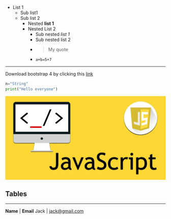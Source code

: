 * List 1
  * Sub list1
  * Sub list 2
    * Nested **list 1**
    * Nested List 2
      * Sub nested _list 1_
      * Sub nested list 2
      * > My quote
      * `a+b=5+7`
____

Download bootstrap 4 by clicking this [link](https://getbootstrap.com/)

```python
n="String"
print("Hello everyone")
```

<img src="js.jpg" alt="Javascript image"/>

## Tables
____
**Name** | **Email**
Jack | jack@gmail.com
